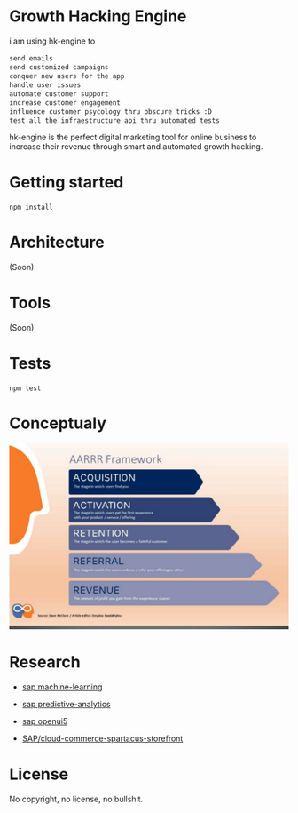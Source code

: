 Growth Hacking Engine
=====

i am using hk-engine to

    send emails
    send customized campaigns
    conquer new users for the app
    handle user issues
    automate customer support
    increase customer engagement
    influence customer psycology thru obscure tricks :D
    test all the infraestructure api thru automated tests

hk-engine is the perfect digital marketing tool for online business to increase their revenue 
through smart and automated growth hacking.

Getting started
====
    npm install

Architecture
====
(Soon)

Tools
====
(Soon)

Tests
====

    npm test

Conceptualy
====
![](concept.jpeg)

Research
===
* [sap machine-learning](https://developers.sap.com/topics/machine-learning.html#details/cjma26n0zd51s0932uoh0h452)

* [sap predictive-analytics](https://www.sap.com/products/predictive-analytics.html)

* [sap openui5](https://openui5.hana.ondemand.com/#/sample/sap.ui.layout.sample.DynamicSideContent/preview)

* [SAP/cloud-commerce-spartacus-storefront](https://github.com/SAP/cloud-commerce-spartacus-storefront)

License
====
No copyright, no license, no bullshit.